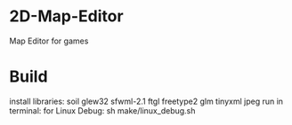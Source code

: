 # 2D-Map-Editor
Map Editor for games

# Build
install libraries:
soil
glew32
sfwml-2.1
ftgl
freetype2
glm
tinyxml
jpeg
run in terminal:
for Linux Debug: sh make/linux_debug.sh
